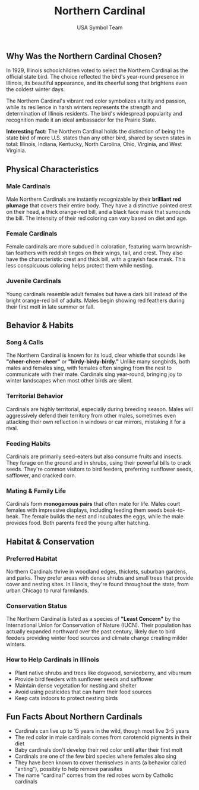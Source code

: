 ﻿---
title: Northern Cardinal
scientific_name: Cardinalis cardinalis
adopted_year: 1929
date_published: 2020-03-15
date_modified: 2025-01-15
author: USA Symbol Team
shared_states: ["Indiana", "Kentucky", "North Carolina", "Ohio", "Virginia", "West Virginia"]
habitat: Woodlands, Gardens
distinctive_feature: Bright red males, cheerful song
conservation_status: Least Concern
size: 8-9 inches (20-23 cm)
wingspan: 10-12 inches (25-31 cm)
weight: 1.5-1.7 oz (42-48 g)
diet: Seeds, fruits, insects
nesting: Dense shrubs and trees, 2-4 eggs per clutch
range: Eastern and Central North America, Non-migratory
sources:
  - name: State of Illinois Official Website
    url: https://www2.illinois.gov/about/Pages/default.aspx
    description: Official government source for Illinois state symbols
  - name: Illinois General Assembly
    url: https://www.ilga.gov/
    description: Legislative records regarding state symbol designations
  - name: Cornell Lab of Ornithology - All About Birds
    url: https://www.allaboutbirds.org/guide/Northern_Cardinal/
    description: Scientific and behavioral information about Northern Cardinals
  - name: National Audubon Society
    url: https://www.audubon.org/field-guide/bird/northern-cardinal
    description: Habitat, behavior, and conservation information
  - name: Illinois Audubon Society
    url: https://illinoisaudubon.org/
    description: State-specific bird information and conservation efforts
---

## Why Was the Northern Cardinal Chosen?

In 1929, Illinois schoolchildren voted to select the Northern Cardinal as the official state bird. The choice reflected the bird's year-round presence in Illinois, its beautiful appearance, and its cheerful song that brightens even the coldest winter days.

The Northern Cardinal's vibrant red color symbolizes vitality and passion, while its resilience in harsh winters represents the strength and determination of Illinois residents. The bird's widespread popularity and recognition made it an ideal ambassador for the Prairie State.

**Interesting fact:** The Northern Cardinal holds the distinction of being the state bird of more U.S. states than any other bird, shared by seven states in total: Illinois, Indiana, Kentucky, North Carolina, Ohio, Virginia, and West Virginia.

## Physical Characteristics

### Male Cardinals

Male Northern Cardinals are instantly recognizable by their **brilliant red plumage** that covers their entire body. They have a distinctive pointed crest on their head, a thick orange-red bill, and a black face mask that surrounds the bill. The intensity of their red coloring can vary based on diet and age.

### Female Cardinals

Female cardinals are more subdued in coloration, featuring warm brownish-tan feathers with reddish tinges on their wings, tail, and crest. They also have the characteristic crest and thick bill, with a grayish face mask. This less conspicuous coloring helps protect them while nesting.

### Juvenile Cardinals

Young cardinals resemble adult females but have a dark bill instead of the bright orange-red bill of adults. Males begin showing red feathers during their first molt in late summer or fall.

## Behavior & Habits

### Song & Calls

The Northern Cardinal is known for its loud, clear whistle that sounds like **"cheer-cheer-cheer"** or **"birdy-birdy-birdy."** Unlike many songbirds, both males and females sing, with females often singing from the nest to communicate with their mate. Cardinals sing year-round, bringing joy to winter landscapes when most other birds are silent.

### Territorial Behavior

Cardinals are highly territorial, especially during breeding season. Males will aggressively defend their territory from other males, sometimes even attacking their own reflection in windows or car mirrors, mistaking it for a rival.

### Feeding Habits

Cardinals are primarily seed-eaters but also consume fruits and insects. They forage on the ground and in shrubs, using their powerful bills to crack seeds. They're common visitors to bird feeders, preferring sunflower seeds, safflower, and cracked corn.

### Mating & Family Life

Cardinals form **monogamous pairs** that often mate for life. Males court females with impressive displays, including feeding them seeds beak-to-beak. The female builds the nest and incubates the eggs, while the male provides food. Both parents feed the young after hatching.

## Habitat & Conservation

### Preferred Habitat

Northern Cardinals thrive in woodland edges, thickets, suburban gardens, and parks. They prefer areas with dense shrubs and small trees that provide cover and nesting sites. In Illinois, they're found throughout the state, from urban Chicago to rural farmlands.

### Conservation Status

The Northern Cardinal is listed as a species of **"Least Concern"** by the International Union for Conservation of Nature (IUCN). Their population has actually expanded northward over the past century, likely due to bird feeders providing winter food sources and climate change creating milder winters.

### How to Help Cardinals in Illinois

- Plant native shrubs and trees like dogwood, serviceberry, and viburnum
- Provide bird feeders with sunflower seeds and safflower
- Maintain dense vegetation for nesting and shelter
- Avoid using pesticides that can harm their food sources
- Keep cats indoors to protect nesting birds

## Fun Facts About Northern Cardinals

- Cardinals can live up to 15 years in the wild, though most live 3-5 years
- The red color in male cardinals comes from carotenoid pigments in their diet
- Baby cardinals don't develop their red color until after their first molt
- Cardinals are one of the few bird species where females also sing
- They have been known to cover themselves in ants (a behavior called "anting"), possibly to help remove parasites
- The name "cardinal" comes from the red robes worn by Catholic cardinals